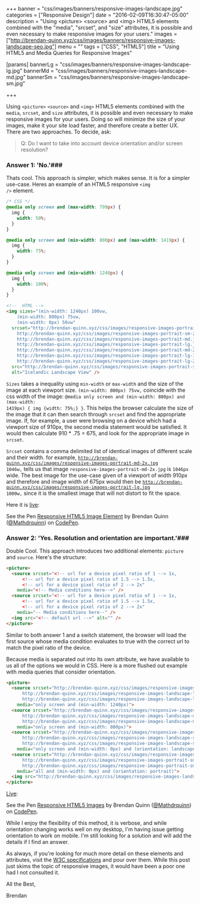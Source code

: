 +++
banner = "css/images/banners/responsive-images-landscape.jpg"
categories = ["Responsive Design"]
date = "2016-02-09T16:30:47-05:00"
description = "Using &lt;picture&gt; &lt;source&gt; and &lt;img&gt; HTML5 elements combined with the \"media\", \"srcset\", and \"size\" attributes, it is possible and even necessary to make responsive images for your users."
images = ["http://brendan-quinn.xyz/css/images/banners/responsive-images-landscape-seo.jpg"]
menu = ""
tags = ["CSS", "HTML5"]
title = "Using HTML5 and Media Queries for Responsive Images"

[params]
  bannerLg = "css/images/banners/responsive-images-landscape-lg.jpg"
  bannerMd = "css/images/banners/responsive-images-landscape-md.jpg"
  bannerSm = "css/images/banners/responsive-images-landscape-sm.jpg"

+++

Using <code>&lt;picture&gt;</code> <code>&lt;source&gt;</code> and <code>&lt;img&gt;</code> HTML5 elements combined with the <code>media</code>, <code>srcset</code>, and <code>size</code> attributes, it is possible and even necessary to make responsive images for your users.<!--more-->  Doing so will minimize the size of your images, make it your site load faster, and therefore create a better UX. There are two approaches.<!--more-->  To decide, ask:

> Q: Do I want to take into account device orientation and/or screen resolution?

### Answer 1: 'No.'###

Thats cool.  This approach is simpler, which makes sense. It is for a simpler use-case.  Heres an example of an HTML5 responsive <code>&lt;img /&gt;</code> element.

~~~css
/* CSS */
@media only screen and (max-width: 799px) {
  img {
    width: 50%;
  }
}

@media only screen and (min-width: 800px) and (max-width: 1419px) {
  img {
    width: 75%;
  }
}

@media only screen and (min-width: 1240px) {
  img {
    width: 100%;
  }
}
~~~

~~~html
<!--  HTML -->
<img sizes="(min-width: 1240px) 100vw,
    (min-width: 800px) 75vw,
    (min-width: 0px) 50vw"
  srcset="http://brendan-quinn.xyz/css/images/responsive-images-portrait-sm-2x.jpg 200w,
    http://brendan-quinn.xyz/css/images/responsive-images-portrait-sm-2x.jpg 400w,
    http://brendan-quinn.xyz/css/images/responsive-images-portrait-md.jpg 528w,
    http://brendan-quinn.xyz/css/images/responsive-images-portrait-lg.jpg 1000w,
    http://brendan-quinn.xyz/css/images/responsive-images-portrait-md-2x.jpg 1046w,
    http://brendan-quinn.xyz/css/images/responsive-images-portrait-lg-1.5x.jpg 1500w,
    http://brendan-quinn.xyz/css/images/responsive-images-portrait-lg-2x.jpg 2000w"
  src="http://brendan-quinn.xyz/css/images/responsive-images-portrait-sm.jpg"
  alt="Icelandic Landscape View" />
~~~

<code>Sizes</code> takes a inequality using <code>min-width</code> or <code>max-width</code> and the size of the image at each viewport size. <code>(min-width: 800px) 75vw,</code> coincide with the css width of the image: <code>@media only screen and (min-width: 800px) and (max-width: 1419px) { img {width: 75%;} }</code>.  This helps the browser calculate the size of the image that it can then search through <code>srcset</code> and find the appropriate image. If, for example, a user were browsing on a device which had a viewport size of 910px, the second media statement would be satisfied.  It would then calculate 910 * .75 = 675, and look for the appropriate image in <code>srcset</code>.  

<code>Srcset</code> contains a comma delimited list of identical images of different scale and their width.  for example, <code>http://brendan-quinn.xyz/css/images/responsive-images-portrait-md-2x.jpg 1046w,</code> tells us that image <code>responsive-images-portrait-md-2x.jpg</code> is <code>1046px</code> wide.  The best image for the use-case given of a viewport of width 910px and therefore and image width of 675px would then be <code>http://brendan-quinn.xyz/css/images/responsive-images-portrait-lg.jpg 1000w,</code> since it is the smallest image that will not distort to fit the space.

Here it is [live](http://codepen.io/Mathdrquinn/pen/JGwEjL):

<p data-height="500" data-theme-id="0" data-slug-hash="JGwEjL" data-default-tab="result" data-user="Mathdrquinn" class='codepen'>See the Pen <a href='http://codepen.io/Mathdrquinn/pen/JGwEjL/'>Responsive HTML5 Image Element</a> by Brendan Quinn (<a href='http://codepen.io/Mathdrquinn'>@Mathdrquinn</a>) on <a href='http://codepen.io'>CodePen</a>.</p>
<script async src="//assets.codepen.io/assets/embed/ei.js"></script>

### Answer 2: 'Yes. Resolution and orientation are important.'###

Double Cool.  This approach introduces two additional elements: <code>picture</code> and <code>source</code>.  Here's the structure:

~~~html
<picture>
  <source srcset="<!-- url for a device pixel ratio of 1 --> 1x,
      <!-- url for a device pixel ratio of 1.5 --> 1.5x,
      <!-- url for a device pixel ratio of 2 --> 2x"
    media="<!-- Media conditions here-->" />
  <source srcset="<!-- url for a device pixel ratio of 1 --> 1x,
      <!-- url for a device pixel ratio of 1.5 --> 1.5x,
      <!-- url for a device pixel ratio of 2 --> 2x"
    media="-- Media conditions here--" />
  <img src="<!-- default url -->" alt="" />
</picture>
~~~

Similar to both answer 1 and a switch statement, the browser will load the first source whose media condition evaluates to true with the correct url to match the pixel ratio of the device.

Because media is separated out into its own attribute, we have available to us all of the options we would in CSS.  Here is a more flushed out example with media queries that consider orientation.

~~~html
<picture>
  <source srcset="http://brendan-quinn.xyz/css/images/responsive-images-landscape-lg.jpg 1x,
      http://brendan-quinn.xyz/css/images/responsive-images-landscape-lg-1.5x.jpg 1.5x,
      http://brendan-quinn.xyz/css/images/responsive-images-landscape-lg-2x.jpg 2x"
    media="only screen and (min-width: 1240px)">
  <source srcset="http://brendan-quinn.xyz/css/images/responsive-images-landscape-md.jpg 1x,
      http://brendan-quinn.xyz/css/images/responsive-images-landscape-md-1.5x.jpg 1.5x,
      http://brendan-quinn.xyz/css/images/responsive-images-landscape-md-2x.jpg 2x"
    media="only screen and (min-width: 800px)">
  <source srcset="http://brendan-quinn.xyz/css/images/responsive-images-landscape-sm.jpg 1x,
      http://brendan-quinn.xyz/css/images/responsive-images-landscape-sm-1.5x.jpg 1.5x,
      http://brendan-quinn.xyz/css/images/responsive-images-landscape-sm-2x.jpg 2x"
    media="only screen and (min-width: 0px) and (orientation: landscape)">
  <source srcset="http://brendan-quinn.xyz/css/images/responsive-images-portrait-sm.jpg 1x,
      http://brendan-quinn.xyz/css/images/responsive-images-portrait-sm-1.5x.jpg 1.5x,
      http://brendan-quinn.xyz/css/images/responsive-images-portrait-sm-2x.jpg 2x"
    media="all and (min-width: 0px) and (orientation: portrait)">
  <img src="http://brendan-quinn.xyz/css/images/responsive-images-landscape-sm-2x.jpg" alt="Icelandic Landscape" />
</picture>
~~~

[Live](http://codepen.io/Mathdrquinn/pen/rxQPLx):

<p data-height="325" data-theme-id="0" data-slug-hash="rxQPLx" data-default-tab="result" data-user="Mathdrquinn" class='codepen'>See the Pen <a href='http://codepen.io/Mathdrquinn/pen/rxQPLx/'>Responsive HTML5 Images</a> by Brendan Quinn (<a href='http://codepen.io/Mathdrquinn'>@Mathdrquinn</a>) on <a href='http://codepen.io'>CodePen</a>.</p>
<script async src="//assets.codepen.io/assets/embed/ei.js"></script>

While I enjoy the flexibility of this method, it is verbose, and while orientation changing works well on my desktop, I'm having issue getting orientation to work on mobile.  I'm still looking for a solution and will add the details if I find an answer.

As always, if you're looking for much more detail on these elements and attributes, visit the [W3C specifications](https://www.w3.org/html/wg/drafts/html/master/semantics.html#embedded-content) and pour over them.  While this post just skims the topic of responsive images, it would have been a poor one had I not consulted it.

All the Best,

Brendan
